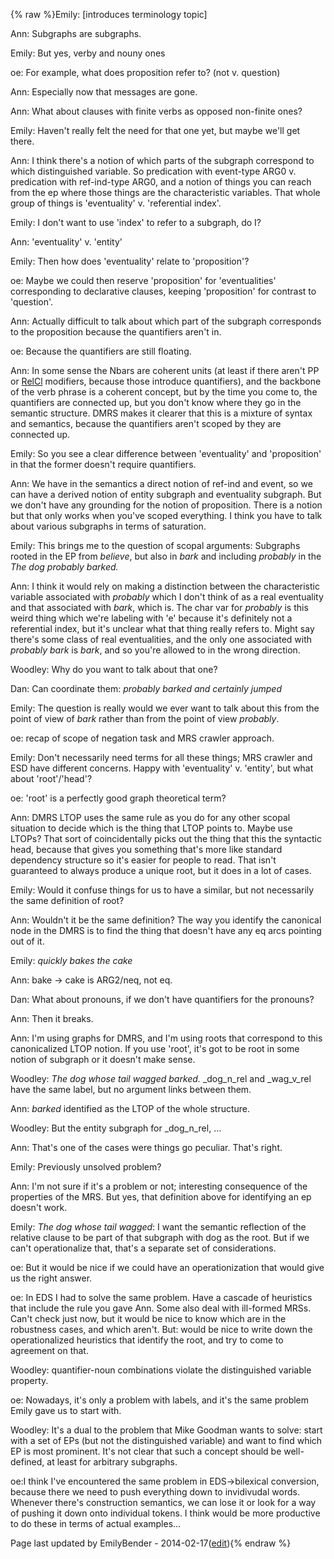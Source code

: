 {% raw %}Emily: \[introduces terminology topic\]

Ann: Subgraphs are subgraphs.

Emily: But yes, verby and nouny ones

oe: For example, what does proposition refer to? (not v. question)

Ann: Especially now that messages are gone.

Ann: What about clauses with finite verbs as opposed non-finite ones?

Emily: Haven't really felt the need for that one yet, but maybe we'll
get there.

Ann: I think there's a notion of which parts of the subgraph correspond
to which distinguished variable. So predication with event-type ARG0 v.
predication with ref-ind-type ARG0, and a notion of things you can reach
from the ep where those things are the characteristic variables. That
whole group of things is 'eventuality' v. 'referential index'.

Emily: I don't want to use 'index' to refer to a subgraph, do I?

Ann: 'eventuality' v. 'entity'

Emily: Then how does 'eventuality' relate to 'proposition'?

oe: Maybe we could then reserve 'proposition' for 'eventualities'
corresponding to declarative clauses, keeping 'proposition' for contrast
to 'question'.

Ann: Actually difficult to talk about which part of the subgraph
corresponds to the proposition because the quantifiers aren't in.

oe: Because the quantifiers are still floating.

Ann: In some sense the Nbars are coherent units (at least if there
aren't PP or [RelCl](/RelCl) modifiers, because those introduce
quantifiers), and the backbone of the verb phrase is a coherent concept,
but by the time you come to, the quantifiers are connected up, but you
don't know where they go in the semantic structure. DMRS makes it
clearer that this is a mixture of syntax and semantics, because the
quantifiers aren't scoped by they are connected up.

Emily: So you see a clear difference between 'eventuality' and
'proposition' in that the former doesn't require quantifiers.

Ann: We have in the semantics a direct notion of ref-ind and event, so
we can have a derived notion of entity subgraph and eventuality
subgraph. But we don't have any grounding for the notion of proposition.
There is a notion but that only works when you've scoped everything. I
think you have to talk about various subgraphs in terms of saturation.

Emily: This brings me to the question of scopal arguments: Subgraphs
rooted in the EP from *believe*, but also in *bark* and including
*probably* in the *The dog probably barked.*

Ann: I think it would rely on making a distinction between the
characteristic variable associated with *probably* which I don't think
of as a real eventuality and that associated with *bark*, which is. The
char var for *probably* is this weird thing which we're labeling with
'e' because it's definitely not a referential index, but it's unclear
what that thing really refers to. Might say there's some class of real
eventualities, and the only one associated with *probably bark* is
*bark*, and so you're allowed to in the wrong direction.

Woodley: Why do you want to talk about that one?

Dan: Can coordinate them: *probably barked and certainly jumped*

Emily: The question is really would we ever want to talk about this from
the point of view of *bark* rather than from the point of view
*probably*.

oe: recap of scope of negation task and MRS crawler approach.

Emily: Don't necessarily need terms for all these things; MRS crawler
and ESD have different concerns. Happy with 'eventuality' v. 'entity',
but what about 'root'/'head'?

oe: 'root' is a perfectly good graph theoretical term?

Ann: DMRS LTOP uses the same rule as you do for any other scopal
situation to decide which is the thing that LTOP points to. Maybe use
LTOPs? That sort of coincidentally picks out the thing that this the
syntactic head, because that gives you something that's more like
standard dependency structure so it's easier for people to read. That
isn't guaranteed to always produce a unique root, but it does in a lot
of cases.

Emily: Would it confuse things for us to have a similar, but not
necessarily the same definition of root?

Ann: Wouldn't it be the same definition? The way you identify the
canonical node in the DMRS is to find the thing that doesn't have any eq
arcs pointing out of it.

Emily: *quickly bakes the cake*

Ann: bake -&gt; cake is ARG2/neq, not eq.

Dan: What about pronouns, if we don't have quantifiers for the pronouns?

Ann: Then it breaks.

Ann: I'm using graphs for DMRS, and I'm using roots that correspond to
this canonicalized LTOP notion. If you use 'root', it's got to be root
in some notion of subgraph or it doesn't make sense.

Woodley: *The dog whose tail wagged barked.* \_dog\_n\_rel and
\_wag\_v\_rel have the same label, but no argument links between them.

Ann: *barked* identified as the LTOP of the whole structure.

Woodley: But the entity subgraph for \_dog\_n\_rel, …

Ann: That's one of the cases were things go peculiar. That's right.

Emily: Previously unsolved problem?

Ann: I'm not sure if it's a problem or not; interesting consequence of
the properties of the MRS. But yes, that definition above for
identifying an ep doesn't work.

Emily: *The dog whose tail wagged*: I want the semantic reflection of
the relative clause to be part of that subgraph with dog as the root.
But if we can't operationalize that, that's a separate set of
considerations.

oe: But it would be nice if we could have an operationization that would
give us the right answer.

oe: In EDS I had to solve the same problem. Have a cascade of heuristics
that include the rule you gave Ann. Some also deal with ill-formed MRSs.
Can't check just now, but it would be nice to know which are in the
robustness cases, and which aren't. But: would be nice to write down the
operationalized heuristics that identify the root, and try to come to
agreement on that.

Woodley: quantifier-noun combinations violate the distinguished variable
property.

oe: Nowadays, it's only a problem with labels, and it's the same problem
Emily gave us to start with.

Woodley: It's a dual to the problem that Mike Goodman wants to solve:
start with a set of EPs (but not the distinguished variable) and want to
find which EP is most prominent. It's not clear that such a concept
should be well-defined, at least for arbitrary subgraphs.

oe:I think I've encountered the same problem in EDS-&gt;bilexical
conversion, because there we need to push everything down to invidivudal
words. Whenever there's construction semantics, we can lose it or look
for a way of pushing it down onto individual tokens. I think would be
more productive to do these in terms of actual examples…

Page last updated by EmilyBender - 2014-02-17([edit](https://github.com/delph-in/docs/wiki/TheAbbey_Chrysalis2014Terminology/_edit)){% endraw %}